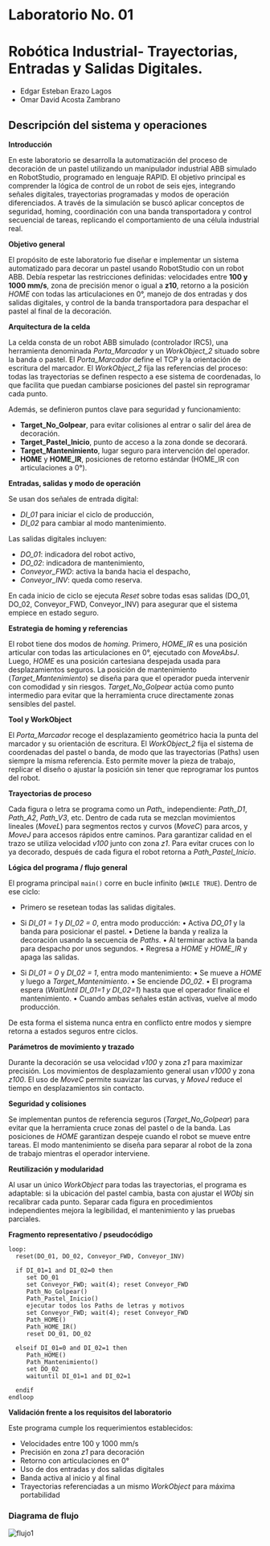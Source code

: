 # Laboratorio No. 01
# Robótica Industrial- Trayectorias, Entradas y Salidas Digitales.

* Edgar Esteban Erazo Lagos
* Omar David Acosta Zambrano

## Descripción del sistema y operaciones

**Introducción**

En este laboratorio se desarrolla la automatización del proceso de decoración de un pastel utilizando un manipulador industrial ABB simulado en RobotStudio, programado en lenguaje RAPID.
El objetivo principal es comprender la lógica de control de un robot de seis ejes, integrando señales digitales, trayectorias programadas y modos de operación diferenciados.
A través de la simulación se buscó aplicar conceptos de seguridad, homing, coordinación con una banda transportadora y control secuencial de tareas, replicando el comportamiento de una célula industrial real.

**Objetivo general**

El propósito de este laboratorio fue diseñar e implementar un sistema automatizado para decorar un pastel usando RobotStudio con un robot ABB. Debía respetar las restricciones definidas: velocidades entre **100 y 1000 mm/s**, zona de precisión menor o igual a **z10**, retorno a la posición *HOME* con todas las articulaciones en 0°, manejo de dos entradas y dos salidas digitales, y control de la banda transportadora para despachar el pastel al final de la decoración.

**Arquitectura de la celda**

La celda consta de un robot ABB simulado (controlador IRC5), una herramienta denominada *Porta_Marcador* y un *WorkObject_2* situado sobre la banda o pastel.
El *Porta_Marcador* define el TCP y la orientación de escritura del marcador. El *WorkObject_2* fija las referencias del proceso: todas las trayectorias se definen respecto a ese sistema de coordenadas, lo que facilita que puedan cambiarse posiciones del pastel sin reprogramar cada punto.

Además, se definieron puntos clave para seguridad y funcionamiento:

* **Target_No_Golpear**, para evitar colisiones al entrar o salir del área de decoración.
* **Target_Pastel_Inicio**, punto de acceso a la zona donde se decorará.
* **Target_Mantenimiento**, lugar seguro para intervención del operador.
* **HOME** y **HOME_IR**, posiciones de retorno estándar (HOME_IR con articulaciones a 0°).


**Entradas, salidas y modo de operación**

Se usan dos señales de entrada digital:

* *DI_01* para iniciar el ciclo de producción,
* *DI_02* para cambiar al modo mantenimiento.

Las salidas digitales incluyen:

* *DO_01*: indicadora del robot activo,
* *DO_02*: indicadora de mantenimiento,
* *Conveyor_FWD*: activa la banda hacia el despacho,
* *Conveyor_INV*: queda como reserva.

En cada inicio de ciclo se ejecuta *Reset* sobre todas esas salidas (DO_01, DO_02, Conveyor_FWD, Conveyor_INV) para asegurar que el sistema empiece en estado seguro.


**Estrategia de homing y referencias**

El robot tiene dos modos de *homing*. Primero, *HOME_IR* es una posición articular con todas las articulaciones en 0°, ejecutado con *MoveAbsJ*. Luego, *HOME* es una posición cartesiana despejada usada para desplazamientos seguros.
La posición de mantenimiento (*Target_Mantenimiento*) se diseña para que el operador pueda intervenir con comodidad y sin riesgos. *Target_No_Golpear* actúa como punto intermedio para evitar que la herramienta cruce directamente zonas sensibles del pastel.


**Tool y WorkObject**

El *Porta_Marcador* recoge el desplazamiento geométrico hacia la punta del marcador y su orientación de escritura.
El *WorkObject_2* fija el sistema de coordenadas del pastel o banda, de modo que las trayectorias (Paths) usen siempre la misma referencia. Esto permite mover la pieza de trabajo, replicar el diseño o ajustar la posición sin tener que reprogramar los puntos del robot.



**Trayectorias de proceso**

Cada figura o letra se programa como un *Path_* independiente: *Path_D1*, *Path_A2*, *Path_V3*, etc.
Dentro de cada ruta se mezclan movimientos lineales (*MoveL*) para segmentos rectos y curvos (*MoveC*) para arcos, y *MoveJ* para accesos rápidos entre caminos.
Para garantizar calidad en el trazo se utiliza velocidad *v100* junto con zona *z1*. Para evitar cruces con lo ya decorado, después de cada figura el robot retorna a *Path_Pastel_Inicio*.


**Lógica del programa / flujo general**

El programa principal `main()` corre en bucle infinito (`WHILE TRUE`). Dentro de ese ciclo:

* Primero se resetean todas las salidas digitales.

* Si *DI_01 = 1* y *DI_02 = 0*, entra modo producción:
  • Activa *DO_01* y la banda para posicionar el pastel.
  • Detiene la banda y realiza la decoración usando la secuencia de *Paths*.
  • Al terminar activa la banda para despacho por unos segundos.
  • Regresa a *HOME* y *HOME_IR* y apaga las salidas.

* Si *DI_01 = 0* y *DI_02 = 1*, entra modo mantenimiento:
  • Se mueve a *HOME* y luego a *Target_Mantenimiento*.
  • Se enciende *DO_02*.
  • El programa espera (*WaitUntil DI_01=1 y DI_02=1*) hasta que el operador finalice el mantenimiento.
  • Cuando ambas señales están activas, vuelve al modo producción.

De esta forma el sistema nunca entra en conflicto entre modos y siempre retorna a estados seguros entre ciclos.


**Parámetros de movimiento y trazado**

Durante la decoración se usa velocidad *v100* y zona *z1* para maximizar precisión. Los movimientos de desplazamiento general usan *v1000* y zona *z100*.
El uso de *MoveC* permite suavizar las curvas, y *MoveJ* reduce el tiempo en desplazamientos sin contacto.


**Seguridad y colisiones**

Se implementan puntos de referencia seguros (*Target_No_Golpear*) para evitar que la herramienta cruce zonas del pastel o de la banda. Las posiciones de *HOME* garantizan despeje cuando el robot se mueve entre tareas. El modo mantenimiento se diseña para separar al robot de la zona de trabajo mientras el operador interviene.


**Reutilización y modularidad**

Al usar un único *WorkObject* para todas las trayectorias, el programa es adaptable: si la ubicación del pastel cambia, basta con ajustar el *WObj* sin recalibrar cada punto. Separar cada figura en procedimientos independientes mejora la legibilidad, el mantenimiento y las pruebas parciales.


**Fragmento representativo / pseudocódigo**

```rapid
loop:
  reset(DO_01, DO_02, Conveyor_FWD, Conveyor_INV)

  if DI_01=1 and DI_02=0 then
     set DO_01
     set Conveyor_FWD; wait(4); reset Conveyor_FWD
     Path_No_Golpear()
     Path_Pastel_Inicio()
     ejecutar todos los Paths de letras y motivos
     set Conveyor_FWD; wait(4); reset Conveyor_FWD
     Path_HOME()
     Path_HOME_IR()
     reset DO_01, DO_02

  elseif DI_01=0 and DI_02=1 then
     Path_HOME()
     Path_Mantenimiento()
     set DO_02
     waituntil DI_01=1 and DI_02=1

  endif
endloop
```


**Validación frente a los requisitos del laboratorio**

Este programa cumple los requerimientos establecidos:

* Velocidades entre 100 y 1000 mm/s
* Precisión en zona *z1* para decoración
* Retorno con articulaciones en 0°
* Uso de dos entradas y dos salidas digitales
* Banda activa al inicio y al final
* Trayectorias referenciadas a un mismo *WorkObject* para máxima portabilidad

### Diagrama de flujo
![flujo1](Diagrama_LAB1.png)


